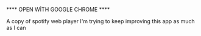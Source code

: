 **** OPEN WİTH GOOGLE CHROME ****

A copy of spotify web player
I'm trying to keep improving this app as much as I can
